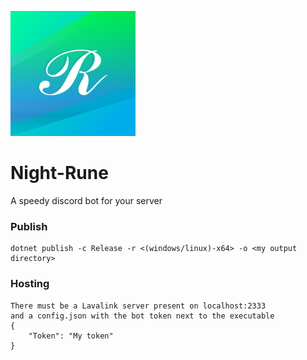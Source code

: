 <img src="https://raw.githubusercontent.com/nlaha/Night-Rune/master/Art/Icon.png" alt="NightRune" width="200"/></img>
# Night-Rune
A speedy discord bot for your server

### Publish
    dotnet publish -c Release -r <(windows/linux)-x64> -o <my output directory>
   
### Hosting
    There must be a Lavalink server present on localhost:2333
    and a config.json with the bot token next to the executable
    {
        "Token": "My token"
    }   
